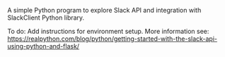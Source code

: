 A simple Python program to explore Slack API and integration with SlackClient Python library. 

To do: Add instructions for environment setup. More information see: https://realpython.com/blog/python/getting-started-with-the-slack-api-using-python-and-flask/
